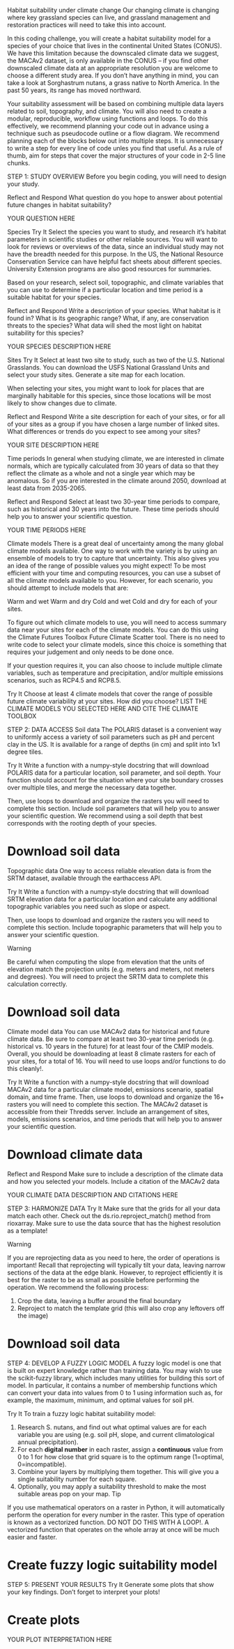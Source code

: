 Habitat suitability under climate change
Our changing climate is changing where key grassland species can live, and grassland management and restoration practices will need to take this into account.

In this coding challenge, you will create a habitat suitability model for a species of your choice that lives in the continental United States (CONUS). We have this limitation because the downscaled climate data we suggest, the MACAv2 dataset, is only available in the CONUS – if you find other downscaled climate data at an appropriate resolution you are welcome to choose a different study area. If you don’t have anything in mind, you can take a look at Sorghastrum nutans, a grass native to North America. In the past 50 years, its range has moved northward.

Your suitability assessment will be based on combining multiple data layers related to soil, topography, and climate. You will also need to create a modular, reproducible, workflow using functions and loops. To do this effectively, we recommend planning your code out in advance using a technique such as pseudocode outline or a flow diagram. We recommend planning each of the blocks below out into multiple steps. It is unnecessary to write a step for every line of code unles you find that useful. As a rule of thumb, aim for steps that cover the major structures of your code in 2-5 line chunks.

STEP 1: STUDY OVERVIEW
Before you begin coding, you will need to design your study.

Reflect and Respond
What question do you hope to answer about potential future changes in habitat suitability?

YOUR QUESTION HERE

Species
Try It
Select the species you want to study, and research it’s habitat parameters in scientific studies or other reliable sources. You will want to look for reviews or overviews of the data, since an individual study may not have the breadth needed for this purpose. In the US, the National Resource Conservation Service can have helpful fact sheets about different species. University Extension programs are also good resources for summaries.

Based on your research, select soil, topographic, and climate variables that you can use to determine if a particular location and time period is a suitable habitat for your species.

Reflect and Respond
Write a description of your species. What habitat is it found in? What is its geographic range? What, if any, are conservation threats to the species? What data will shed the most light on habitat suitability for this species?

YOUR SPECIES DESCRIPTION HERE

Sites
Try It
Select at least two site to study, such as two of the U.S. National Grasslands. You can download the USFS National Grassland Units and select your study sites. Generate a site map for each location.

When selecting your sites, you might want to look for places that are marginally habitable for this species, since those locations will be most likely to show changes due to climate.

Reflect and Respond
Write a site description for each of your sites, or for all of your sites as a group if you have chosen a large number of linked sites. What differences or trends do you expect to see among your sites?

YOUR SITE DESCRIPTION HERE

Time periods
In general when studying climate, we are interested in climate normals, which are typically calculated from 30 years of data so that they reflect the climate as a whole and not a single year which may be anomalous. So if you are interested in the climate around 2050, download at least data from 2035-2065.

Reflect and Respond
Select at least two 30-year time periods to compare, such as historical and 30 years into the future. These time periods should help you to answer your scientific question.

YOUR TIME PERIODS HERE

Climate models
There is a great deal of uncertainty among the many global climate models available. One way to work with the variety is by using an ensemble of models to try to capture that uncertainty. This also gives you an idea of the range of possible values you might expect! To be most efficient with your time and computing resources, you can use a subset of all the climate models available to you. However, for each scenario, you should attempt to include models that are:

Warm and wet
Warm and dry
Cold and wet
Cold and dry
for each of your sites.

To figure out which climate models to use, you will need to access summary data near your sites for each of the climate models. You can do this using the Climate Futures Toolbox Future Climate Scatter tool. There is no need to write code to select your climate models, since this choice is something that requires your judgement and only needs to be done once.

If your question requires it, you can also choose to include multiple climate variables, such as temperature and precipitation, and/or multiple emissions scenarios, such as RCP4.5 and RCP8.5.


Try It
Choose at least 4 climate models that cover the range of possible future climate variability at your sites. How did you choose?
LIST THE CLIMATE MODELS YOU SELECTED HERE AND CITE THE CLIMATE TOOLBOX

STEP 2: DATA ACCESS
Soil data
The POLARIS dataset is a convenient way to uniformly access a variety of soil parameters such as pH and percent clay in the US. It is available for a range of depths (in cm) and split into 1x1 degree tiles.

Try It
Write a function with a numpy-style docstring that will download POLARIS data for a particular location, soil parameter, and soil depth. Your function should account for the situation where your site boundary crosses over multiple tiles, and merge the necessary data together.

Then, use loops to download and organize the rasters you will need to complete this section. Include soil parameters that will help you to answer your scientific question. We recommend using a soil depth that best corresponds with the rooting depth of your species.


# Download soil data
     
Topographic data
One way to access reliable elevation data is from the SRTM dataset, available through the earthaccess API.

Try It
Write a function with a numpy-style docstring that will download SRTM elevation data for a particular location and calculate any additional topographic variables you need such as slope or aspect.

Then, use loops to download and organize the rasters you will need to complete this section. Include topographic parameters that will help you to answer your scientific question.

Warning

Be careful when computing the slope from elevation that the units of elevation match the projection units (e.g. meters and meters, not meters and degrees). You will need to project the SRTM data to complete this calculation correctly.


# Download soil data
     
Climate model data
You can use MACAv2 data for historical and future climate data. Be sure to compare at least two 30-year time periods (e.g. historical vs. 10 years in the future) for at least four of the CMIP models. Overall, you should be downloading at least 8 climate rasters for each of your sites, for a total of 16. You will need to use loops and/or functions to do this cleanly!.

Try It
Write a function with a numpy-style docstring that will download MACAv2 data for a particular climate model, emissions scenario, spatial domain, and time frame. Then, use loops to download and organize the 16+ rasters you will need to complete this section. The MACAv2 dataset is accessible from their Thredds server. Include an arrangement of sites, models, emissions scenarios, and time periods that will help you to answer your scientific question.


# Download climate data
     
Reflect and Respond
Make sure to include a description of the climate data and how you selected your models. Include a citation of the MACAv2 data

YOUR CLIMATE DATA DESCRIPTION AND CITATIONS HERE

STEP 3: HARMONIZE DATA
Try It
Make sure that the grids for all your data match each other. Check out the ds.rio.reproject_match() method from rioxarray. Make sure to use the data source that has the highest resolution as a template!

Warning

If you are reprojecting data as you need to here, the order of operations is important! Recall that reprojecting will typically tilt your data, leaving narrow sections of the data at the edge blank. However, to reproject efficiently it is best for the raster to be as small as possible before performing the operation. We recommend the following process:

1. Crop the data, leaving a buffer around the final boundary
2. Reproject to match the template grid (this will also crop any leftovers off the image)

# Download soil data
     
STEP 4: DEVELOP A FUZZY LOGIC MODEL
A fuzzy logic model is one that is built on expert knowledge rather than training data. You may wish to use the scikit-fuzzy library, which includes many utilities for building this sort of model. In particular, it contains a number of membership functions which can convert your data into values from 0 to 1 using information such as, for example, the maximum, minimum, and optimal values for soil pH.

Try It
To train a fuzzy logic habitat suitability model:

1. Research S. nutans, and find out what optimal values are for each variable you are using (e.g. soil pH, slope, and current climatological annual precipitation). 
2. For each **digital number** in each raster, assign a **continuous** value from 0 to 1 for how close that grid square is to the optimum range (1=optimal, 0=incompatible). 
3. Combine your layers by multiplying them together. This will give you a single suitability number for each square.
4. Optionally, you may apply a suitability threshold to make the most suitable areas pop on your map.
Tip

If you use mathematical operators on a raster in Python, it will automatically perform the operation for every number in the raster. This type of operation is known as a vectorized function. DO NOT DO THIS WITH A LOOP!. A vectorized function that operates on the whole array at once will be much easier and faster.


# Create fuzzy logic suitability model
     
STEP 5: PRESENT YOUR RESULTS
Try It
Generate some plots that show your key findings. Don’t forget to interpret your plots!


# Create plots
     
YOUR PLOT INTERPRETATION HERE

